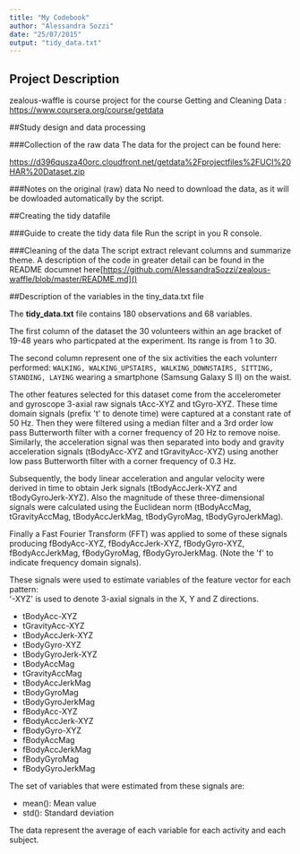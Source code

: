 ```yaml
---
title: "My Codebook"
author: "Alessandra Sozzi"
date: "25/07/2015"
output: "tidy_data.txt"
---
```


## Project Description
zealous-waffle is course project for the course Getting and Cleaning Data : https://www.coursera.org/course/getdata

##Study design and data processing

###Collection of the raw data
The data for the project can be found here: 

https://d396qusza40orc.cloudfront.net/getdata%2Fprojectfiles%2FUCI%20HAR%20Dataset.zip 

###Notes on the original (raw) data 
No need to download the data, as it will be dowloaded automatically by the script.

##Creating the tidy datafile

###Guide to create the tidy data file
Run the script in you R console.

###Cleaning of the data
The script extract relevant columns and summarize theme. A description of the code in greater detail can be found in the README documnet here[https://github.com/AlessandraSozzi/zealous-waffle/blob/master/README.md]()

##Description of the variables in the tiny_data.txt file

The **tidy_data.txt** file contains 180 observations and 68 variables.

The first column of the dataset the 30 volunteers within an age bracket of 19-48 years who particpated at the experiment. 
Its range is from 1 to 30. 

The second column represent one of the six activities the each volunterr performed: `WALKING, WALKING_UPSTAIRS, WALKING_DOWNSTAIRS, SITTING, STANDING, LAYING` wearing a smartphone (Samsung Galaxy S II) on the waist.

The other features selected for this dataset come from the accelerometer and gyroscope 3-axial raw signals tAcc-XYZ and tGyro-XYZ. These time domain signals (prefix 't' to denote time) were captured at a constant rate of 50 Hz. Then they were filtered using a median filter and a 3rd order low pass Butterworth filter with a corner frequency of 20 Hz to remove noise. Similarly, the acceleration signal was then separated into body and gravity acceleration signals (tBodyAcc-XYZ and tGravityAcc-XYZ) using another low pass Butterworth filter with a corner frequency of 0.3 Hz. 

Subsequently, the body linear acceleration and angular velocity were derived in time to obtain Jerk signals (tBodyAccJerk-XYZ and tBodyGyroJerk-XYZ). Also the magnitude of these three-dimensional signals were calculated using the Euclidean norm (tBodyAccMag, tGravityAccMag, tBodyAccJerkMag, tBodyGyroMag, tBodyGyroJerkMag). 

Finally a Fast Fourier Transform (FFT) was applied to some of these signals producing fBodyAcc-XYZ, fBodyAccJerk-XYZ, fBodyGyro-XYZ, fBodyAccJerkMag, fBodyGyroMag, fBodyGyroJerkMag. (Note the 'f' to indicate frequency domain signals). 

These signals were used to estimate variables of the feature vector for each pattern:  
'-XYZ' is used to denote 3-axial signals in the X, Y and Z directions.

- tBodyAcc-XYZ
- tGravityAcc-XYZ
- tBodyAccJerk-XYZ
- tBodyGyro-XYZ
- tBodyGyroJerk-XYZ
- tBodyAccMag
- tGravityAccMag
- tBodyAccJerkMag
- tBodyGyroMag
- tBodyGyroJerkMag
- fBodyAcc-XYZ
- fBodyAccJerk-XYZ
- fBodyGyro-XYZ
- fBodyAccMag
- fBodyAccJerkMag
- fBodyGyroMag
- fBodyGyroJerkMag

The set of variables that were estimated from these signals are: 
- mean(): Mean value
- std(): Standard deviation

The data represent the average of each variable for each activity and each subject.
